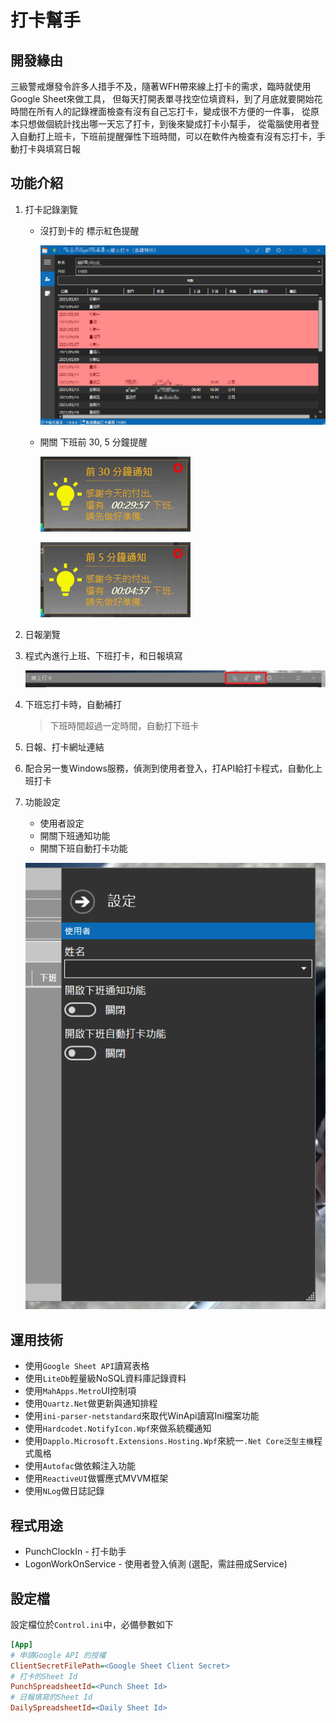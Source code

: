 # 打卡幫手
## 開發緣由
三級警戒爆發令許多人措手不及，隨著WFH帶來線上打卡的需求，臨時就使用Google Sheet來做工具，
但每天打開表單寻找空位填資料，到了月底就要開始花時間在所有人的記錄裡面檢查有沒有自己忘打卡，變成很不方便的一件事，
從原本只想做個統計找出哪一天忘了打卡，到後來變成打卡小幫手，
從電腦使用者登入自動打上班卡，下班前提醒彈性下班時間，可以在軟件內檢查有沒有忘打卡，手動打卡與填寫日報

## 功能介紹
1. 打卡記錄瀏覽
    * 沒打到卡的 標示紅色提醒
   
      ![Non Punch](./snapshot/NonPunch.jpg)  
     
    * 開關 下班前 30, 5 分鐘提醒
   
      ![30分鐘前通知](./snapshot/30MinuteNotify.jpg)  
   
      ![5分鐘前通知](./snapshot/5MinuteNotify.jpg)  

2. 日報瀏覽

3. 程式內進行上班、下班打卡，和日報填寫

   ![日報填寫](./snapshot/PunchAndDaily.png)

4. 下班忘打卡時，自動補打
    > 下班時間超過一定時間，自動打下班卡

5. 日報、打卡網址連結

6. 配合另一隻Windows服務，偵測到使用者登入，打API給打卡程式，自動化上班打卡

7. 功能設定
   * 使用者設定
   * 開關下班通知功能
   * 開關下班自動打卡功能
   
   ![Setting](./snapshot/Setting.png)  

## 運用技術
   * 使用`Google Sheet API`讀寫表格
   * 使用`LiteDb`輕量級NoSQL資料庫記錄資料
   * 使用`MahApps.Metro`UI控制項
   * 使用`Quartz.Net`做更新與通知排程
   * 使用`ini-parser-netstandard`來取代WinApi讀寫Ini檔案功能
   * 使用`Hardcodet.NotifyIcon.Wpf`來做系統欄通知
   * 使用`Dapplo.Microsoft.Extensions.Hosting.Wpf`來統一`.Net Core泛型主機`程式風格
   * 使用`Autofac`做依賴注入功能
   * 使用`ReactiveUI`做響應式MVVM框架
   * 使用`NLog`做日誌記錄

## 程式用途
   * PunchClockIn - 打卡助手
   * LogonWorkOnService - 使用者登入偵測 (選配，需註冊成Service)

## 設定檔
設定檔位於`Control.ini`中，必備參數如下
``` ini
[App]
# 申請Google API 的授權
ClientSecretFilePath=<Google Sheet Client Secret>
# 打卡的Sheet Id
PunchSpreadsheetId=<Punch Sheet Id>
# 日報填寫的Sheet Id
DailySpreadsheetId=<Daily Sheet Id>
```
